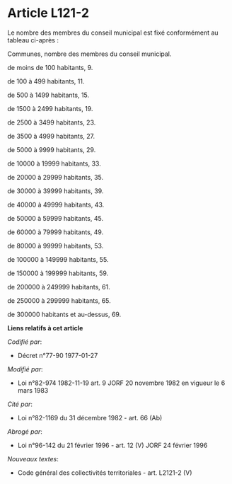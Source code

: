 # Article L121-2

Le nombre des membres du conseil municipal est fixé conformément au tableau ci-après :

Communes, nombre des membres du conseil municipal.

de moins de 100 habitants, 9.

de 100 à 499 habitants, 11.

de 500 à 1499 habitants, 15.

de 1500 à 2499 habitants, 19.

de 2500 à 3499 habitants, 23.

de 3500 à 4999 habitants, 27.

de 5000 à 9999 habitants, 29.

de 10000 à 19999 habitants, 33.

de 20000 à 29999 habitants, 35.

de 30000 à 39999 habitants, 39.

de 40000 à 49999 habitants, 43.

de 50000 à 59999 habitants, 45.

de 60000 à 79999 habitants, 49.

de 80000 à 99999 habitants, 53.

de 100000 à 149999 habitants, 55.

de 150000 à 199999 habitants, 59.

de 200000 à 249999 habitants, 61.

de 250000 à 299999 habitants, 65.

de 300000 habitants et au-dessus, 69.

**Liens relatifs à cet article**

_Codifié par_:

  - Décret n°77-90 1977-01-27

_Modifié par_:

  - Loi n°82-974 1982-11-19 art. 9 JORF 20 novembre 1982 en vigueur le 6 mars 1983

_Cité par_:

  - Loi n°82-1169 du 31 décembre 1982 - art. 66 (Ab)

_Abrogé par_:

  - Loi n°96-142 du 21 février 1996 - art. 12 (V) JORF 24 février 1996

_Nouveaux textes_:

  - Code général des collectivités territoriales - art. L2121-2 (V)
